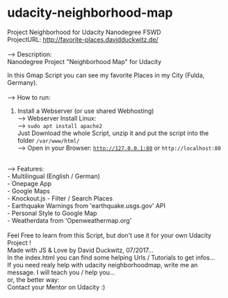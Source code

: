 # udacity-neighborhood-map<br>
Project Neighborhood for Udacity Nanodegree FSWD<br>
ProjectURL: http://favorite-places.davidduckwitz.de/<br>
<br>
--> Description:<br>
Nanodegree Project "Neighborhood Map" for Udacity<br>

In this Gmap Script you can see my favorite Places in my City (Fulda, Germany). <br>
<br>
--> How to run:<br>
1. Install a Webserver (or use shared Webhosting)<br>
--> Webserver Install Linux:<br>
--> <code>sudo apt install apache2</code><br>
Just Download the whole Script, unzip it and put the script into the folder <code>/var/www/html/</code><br>
--> Open in your Browser: <code>http://127.0.0.1:80</code> or <code>http://localhost:80</code><br>
<br>
--> Features:<br>
- Multilingual (English / German)<br>
- Onepage App<br>
- Google Maps<br>
- Knockout.js - Filter / Search Places<br>
- Earthquake Warnings from 'earthquake.usgs.gov' API<br>
- Personal Style to Google Map<br>
- Weatherdata from 'Openweathermap.org'<br>
<br>
Feel Free to learn from this Script, but don't use it for your own Udacity Project !<br>
Made with JS & Love by David Duckwitz, 07/2017...<br>
In the index.html you can find some helping Urls / Tutorials to get infos...<br>
If you need realy help with udacity neighborhoodmap, write me an message. I will teach you / help you...<br>
or, the better way: <br>
Contact your Mentor on Udacity :)
